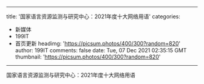 
---
title: '国家语言资源监测与研究中心：2021年度十大网络用语'
categories: 
 - 新媒体
 - 199IT
 - 首页更新
headimg: 'https://picsum.photos/400/300?random=820'
author: 199IT
comments: false
date: Tue, 07 Dec 2021 02:35:15 GMT
thumbnail: 'https://picsum.photos/400/300?random=820'
---

<div>   
国家语言资源监测与研究中心：2021年度十大网络用语  
</div>
            